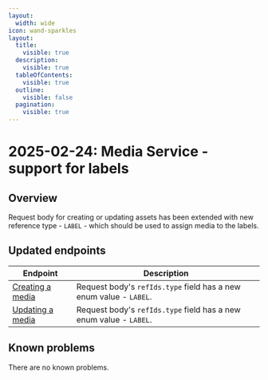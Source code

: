 ```yaml
---
layout:
  width: wide
icon: wand-sparkles
layout:
  title:
    visible: true
  description:
    visible: true
  tableOfContents:
    visible: true
  outline:
    visible: false
  pagination:
    visible: true
---
```


# 2025-02-24: Media Service - support for labels

## Overview

Request body for creating or updating assets has been extended with new reference type - `LABEL` - which should be used to assign media to the labels.

## Updated endpoints

| Endpoint                                                               | Description                                                      |
|------------------------------------------------------------------------|------------------------------------------------------------------|
| [Creating a media](https://developer.emporix.io/api-references/api-guides/media/media/api-reference/assets)  | Request body's `refIds.type` field has a new enum value - `LABEL`. |
| [Updating a media](https://developer.emporix.io/api-references/api-guides/media/media/api-reference/assets#put-media-tenant-assets-assetid)   | Request body's `refIds.type` field has a new enum value - `LABEL`. |

## Known problems

There are no known problems.